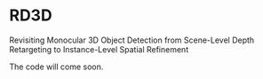 # RD3D
Revisiting Monocular 3D Object Detection from Scene-Level Depth Retargeting  to Instance-Level Spatial Refinement




The code will come soon.
